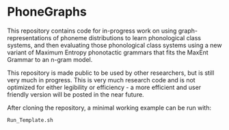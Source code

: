 # PhoneGraphs

This repository contains code for in-progress work on using graph-representations of phoneme distributions to learn phonological class systems, and then evaluating those phonological class systems using a new variant of Maximum Entropy phonotactic grammars that fits the MaxEnt Grammar to an n-gram model. 

This repository is made public to be used by other researchers, but is still very much in progress. This is very much research code and is not optimized for either legibility or efficiency - a more efficient and user friendly version will be posted in the near future. 

After cloning the repository, a minimal working example can be run with:

`Run_Template.sh`




